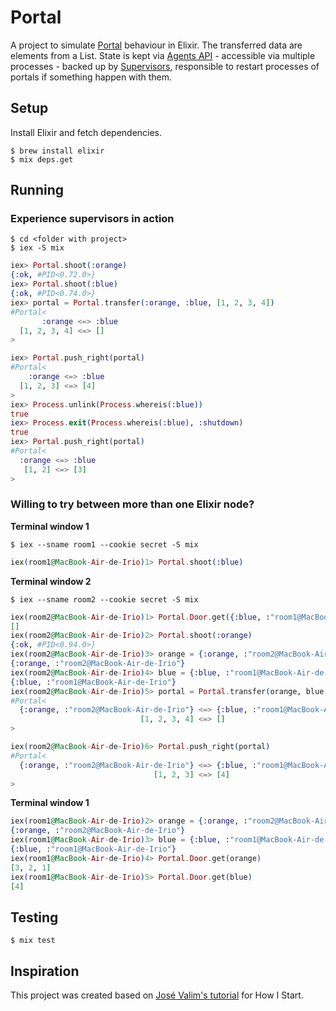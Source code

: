 # Portal

A project to simulate [Portal](http://en.wikipedia.org/wiki/Portal_(video_game)) behaviour in Elixir. The transferred data are elements from a List. State is kept via [Agents API](http://elixir-lang.org/docs/stable/elixir/Agent.html) - accessible via multiple processes - backed up by [Supervisors](http://elixir-lang.org/docs/stable/elixir/Supervisor.html), responsible to restart processes of portals if something happen with them.

## Setup

Install Elixir and fetch dependencies.

```console
$ brew install elixir
$ mix deps.get
```

## Running

### Experience supervisors in action

```console
$ cd <folder with project>
$ iex -S mix
```

```elixir
iex> Portal.shoot(:orange)
{:ok, #PID<0.72.0>}
iex> Portal.shoot(:blue)
{:ok, #PID<0.74.0>}
iex> portal = Portal.transfer(:orange, :blue, [1, 2, 3, 4])
#Portal<
       :orange <=> :blue
  [1, 2, 3, 4] <=> []
>

iex> Portal.push_right(portal)
#Portal<
    :orange <=> :blue
  [1, 2, 3] <=> [4]
>
iex> Process.unlink(Process.whereis(:blue))
true
iex> Process.exit(Process.whereis(:blue), :shutdown)
true
iex> Portal.push_right(portal)
#Portal<
  :orange <=> :blue
   [1, 2] <=> [3]
>
```

### Willing to try between more than one Elixir node?

**Terminal window 1**

```console
$ iex --sname room1 --cookie secret -S mix
```

```elixir
iex(room1@MacBook-Air-de-Irio)1> Portal.shoot(:blue)
```

**Terminal window 2**

```console
$ iex --sname room2 --cookie secret -S mix
```

```elixir
iex(room2@MacBook-Air-de-Irio)1> Portal.Door.get({:blue, :"room1@MacBook-Air-de-Irio"})
[]
iex(room2@MacBook-Air-de-Irio)2> Portal.shoot(:orange)
{:ok, #PID<0.94.0>}
iex(room2@MacBook-Air-de-Irio)3> orange = {:orange, :"room2@MacBook-Air-de-Irio"}
{:orange, :"room2@MacBook-Air-de-Irio"}
iex(room2@MacBook-Air-de-Irio)4> blue = {:blue, :"room1@MacBook-Air-de-Irio"}
{:blue, :"room1@MacBook-Air-de-Irio"}
iex(room2@MacBook-Air-de-Irio)5> portal = Portal.transfer(orange, blue, [1, 2, 3, 4])
#Portal<
  {:orange, :"room2@MacBook-Air-de-Irio"} <=> {:blue, :"room1@MacBook-Air-de-Irio"}
                             [1, 2, 3, 4] <=> []
>

iex(room2@MacBook-Air-de-Irio)6> Portal.push_right(portal)
#Portal<
  {:orange, :"room2@MacBook-Air-de-Irio"} <=> {:blue, :"room1@MacBook-Air-de-Irio"}
                                [1, 2, 3] <=> [4]
>
```

**Terminal window 1**

```elixir
iex(room1@MacBook-Air-de-Irio)2> orange = {:orange, :"room2@MacBook-Air-de-Irio"}
{:orange, :"room2@MacBook-Air-de-Irio"}
iex(room1@MacBook-Air-de-Irio)3> blue = {:blue, :"room1@MacBook-Air-de-Irio"}
{:blue, :"room1@MacBook-Air-de-Irio"}
iex(room1@MacBook-Air-de-Irio)4> Portal.Door.get(orange)
[3, 2, 1]
iex(room1@MacBook-Air-de-Irio)5> Portal.Door.get(blue)
[4]
```

## Testing

```console
$ mix test
```

## Inspiration

This project was created based on [José Valim's tutorial](http://howistart.org/posts/elixir/1) for How I Start.
